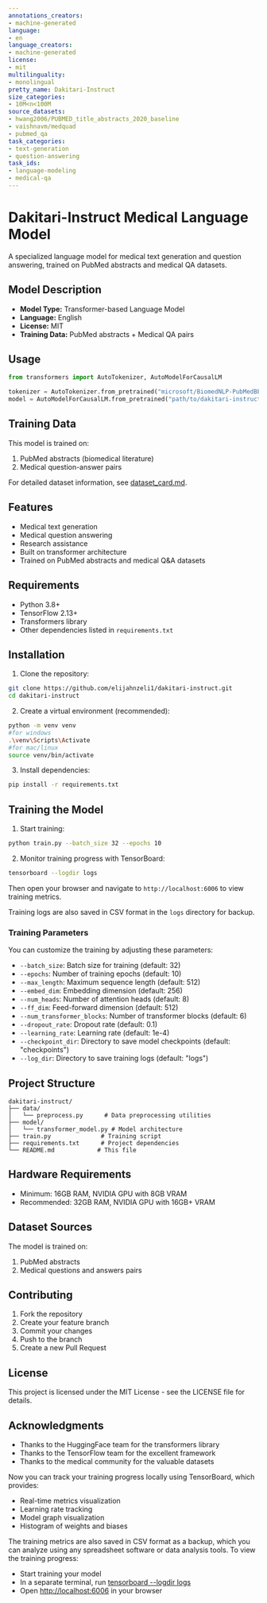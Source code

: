 ```yaml
---
annotations_creators:
- machine-generated
language:
- en
language_creators:
- machine-generated
license:
- mit
multilinguality:
- monolingual
pretty_name: Dakitari-Instruct
size_categories:
- 10M<n<100M
source_datasets:
- hwang2006/PUBMED_title_abstracts_2020_baseline
- vaishnavm/medquad
- pubmed_qa
task_categories:
- text-generation
- question-answering
task_ids:
- language-modeling
- medical-qa
---
```


# Dakitari-Instruct Medical Language Model

A specialized language model for medical text generation and question answering, trained on PubMed abstracts and medical QA datasets.

## Model Description

- **Model Type:** Transformer-based Language Model
- **Language:** English
- **License:** MIT
- **Training Data:** PubMed abstracts + Medical QA pairs

## Usage

```python
from transformers import AutoTokenizer, AutoModelForCausalLM

tokenizer = AutoTokenizer.from_pretrained("microsoft/BiomedNLP-PubMedBERT-base-uncased-abstract-fulltext")
model = AutoModelForCausalLM.from_pretrained("path/to/dakitari-instruct")
```

## Training Data

This model is trained on:
1. PubMed abstracts (biomedical literature)
2. Medical question-answer pairs

For detailed dataset information, see [dataset_card.md](dataset_card.md).

## Features

- Medical text generation
- Medical question answering
- Research assistance
- Built on transformer architecture
- Trained on PubMed abstracts and medical Q&A datasets

## Requirements

- Python 3.8+
- TensorFlow 2.13+
- Transformers library
- Other dependencies listed in `requirements.txt`

## Installation

1. Clone the repository:
```bash
git clone https://github.com/elijahnzeli1/dakitari-instruct.git
cd dakitari-instruct
```

2. Create a virtual environment (recommended):
```bash
python -m venv venv
#for windows
.\venv\Scripts\Activate
#for mac/linux
source venv/bin/activate
```

3. Install dependencies:
```bash
pip install -r requirements.txt
```

## Training the Model

1. Start training:
```bash
python train.py --batch_size 32 --epochs 10
```

2. Monitor training progress with TensorBoard:
```bash
tensorboard --logdir logs
```
Then open your browser and navigate to `http://localhost:6006` to view training metrics.

Training logs are also saved in CSV format in the `logs` directory for backup.

### Training Parameters

You can customize the training by adjusting these parameters:

- `--batch_size`: Batch size for training (default: 32)
- `--epochs`: Number of training epochs (default: 10)
- `--max_length`: Maximum sequence length (default: 512)
- `--embed_dim`: Embedding dimension (default: 256)
- `--num_heads`: Number of attention heads (default: 8)
- `--ff_dim`: Feed-forward dimension (default: 512)
- `--num_transformer_blocks`: Number of transformer blocks (default: 6)
- `--dropout_rate`: Dropout rate (default: 0.1)
- `--learning_rate`: Learning rate (default: 1e-4)
- `--checkpoint_dir`: Directory to save model checkpoints (default: "checkpoints")
- `--log_dir`: Directory to save training logs (default: "logs")

## Project Structure

```
dakitari-instruct/
├── data/
│   └── preprocess.py      # Data preprocessing utilities
├── model/
│   └── transformer_model.py # Model architecture
├── train.py              # Training script
├── requirements.txt      # Project dependencies
└── README.md            # This file
```

## Hardware Requirements

- Minimum: 16GB RAM, NVIDIA GPU with 8GB VRAM
- Recommended: 32GB RAM, NVIDIA GPU with 16GB+ VRAM

## Dataset Sources

The model is trained on:
1. PubMed abstracts
2. Medical questions and answers pairs

## Contributing

1. Fork the repository
2. Create your feature branch
3. Commit your changes
4. Push to the branch
5. Create a new Pull Request

## License

This project is licensed under the MIT License - see the LICENSE file for details.

## Acknowledgments

- Thanks to the HuggingFace team for the transformers library
- Thanks to the TensorFlow team for the excellent framework
- Thanks to the medical community for the valuable datasets 

Now you can track your training progress locally using TensorBoard, which provides:
- Real-time metrics visualization
- Learning rate tracking
- Model graph visualization
- Histogram of weights and biases

The training metrics are also saved in CSV format as a backup, which you can analyze using any spreadsheet software or data analysis tools.
To view the training progress:
- Start training your model
- In a separate terminal, run [tensorboard --logdir logs]()
- Open <http://localhost:6006> in your browser
